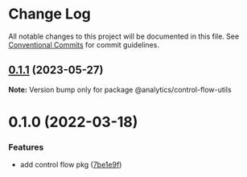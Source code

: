 # Change Log

All notable changes to this project will be documented in this file.
See [Conventional Commits](https://conventionalcommits.org) for commit guidelines.

## [0.1.1](https://github.com/DavidWells/analytics/tree/master/packages/analytics-util-control-flow-utils/compare/@analytics/control-flow-utils@0.1.0...@analytics/control-flow-utils@0.1.1) (2023-05-27)

**Note:** Version bump only for package @analytics/control-flow-utils





# 0.1.0 (2022-03-18)


### Features

* add control flow pkg ([7be1e9f](https://github.com/DavidWells/analytics/tree/master/packages/analytics-util-control-flow-utils/commit/7be1e9f11c213e4a2a9887659e813c846f220aa7))
